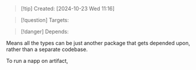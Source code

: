 
>[!tip] Created: [2024-10-23 Wed 11:16]

>[!question] Targets: 

>[!danger] Depends: 

Means all the types can be just another package that gets depended upon, rather than a separate codebase.

To run a napp on artifact, 